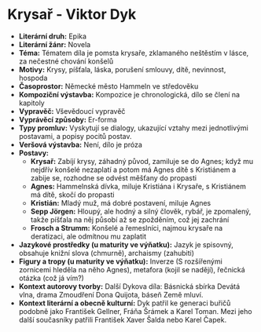 # Krysař - Viktor Dyk
- **Literární druh:** Epika
- **Literární žánr:** Novela
- **Téma:** Tématem díla je pomsta krysaře, zklamaného neštěstím v lásce, za nečestné chování konšelů
- **Motivy:** Krysy, píšťala, láska, porušení smlouvy, dítě, nevinnost, hospoda
- **Časoprostor:** Německé město Hammeln ve středověku
- **Kompoziční výstavba:** Kompozice je chronologická, dílo se člení na kapitoly
- **Vypravěč:** Vševědoucí vypravěč
- **Vyprávěcí způsoby:** Er-forma
- **Typy promluv:** Vyskytují se dialogy, ukazující vztahy mezi jednotlivými postavami, a popisy pocitů postav.
- **Veršová výstavba:** Není, dílo je próza
- **Postavy:**
  - **Krysař:** Zabíjí krysy, záhadný původ, zamiluje se do Agnes; když mu nejdřív konšelé nezaplatí a potom má Agnes dítě s Kristiánem a zabije se, rozhodne se odvést měšťany do propasti
  - **Agnes:** Hammelnská dívka, miluje Kristiána i Krysaře, s Kristiánem má dítě, skočí do propasti
  - **Kristián:** Mladý muž, má dobré postavení, miluje Agnes
  - **Sepp Jörgen:** Hloupý, ale hodný a silný člověk, rybář, je zpomalený, takže píšťala na něj působí až se zpožděním, což jej zachrání
  - **Frosch a Strumm:** Konšelé a řemeslníci, najmou krysaře na deratizaci, ale odmítnou mu zaplatit
- **Jazykové prostředky (u maturity ve výňatku):** Jazyk je spisovný, obsahuje knižní slova (chmurně), archaismy (zahubiti)
- **Figury a tropy (u maturity ve výňatku):** Inverze (S rozšířenými zornicemi hleděla na něho Agnes), metafora (kojil se nadějí), řečnická otázka (což já vím?)
- **Kontext autorovy tvorby:** Další Dykova díla: Básnická sbírka Devátá vlna, drama Zmoudření Dona Quijota, báseň Země mluví.
- **Kontext literární a obecně kulturní:** Dyk patřil ke generaci buřičů podobně jako František Gellner, Fráňa Šrámek a Karel Toman. Mezi jeho další současníky patřili František Xaver Šalda nebo Karel Čapek.
